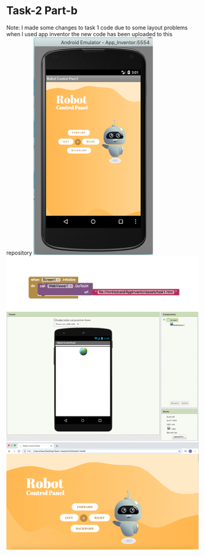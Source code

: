 # Task-2 Part-b
Note: I made some changes to task 1 code due to some layout problems when I used app inventor 
 the new code has been uploaded to this repository 
![Screenshot](Screen1.png)
![Screenshot](Screen2.png)
![Screenshot](Screen3.png)
![Screenshot](Screen4.png)
